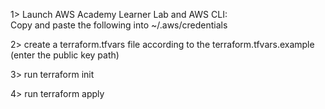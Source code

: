 1> Launch AWS Academy Learner Lab and    AWS CLI:   
   Copy and paste the following into ~/.aws/credentials

2> create a terraform.tfvars file according to the terraform.tfvars.example (enter the public key path)

3> run terraform init

4> run terraform apply